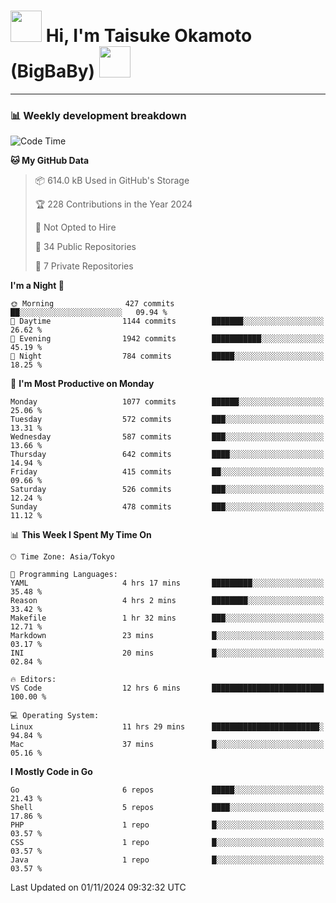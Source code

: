 <!-- Title -->
<h1>
    <img src="https://media.tenor.com/TlyRveJkgo4AAAAi/cloud-cloud-strife.gif" width="50"/> 
    Hi, I'm Taisuke Okamoto (BigBaBy) 
    <img src="https://media.tenor.com/TlyRveJkgo4AAAAi/cloud-cloud-strife.gif" width="50"/>
</h1>

---

<h3> 📊 Weekly development breakdown </h3>
<!-- waka-readme-stats -->

<!--START_SECTION:waka-->
![Code Time](http://img.shields.io/badge/Code%20Time-1%2C899%20hrs%2021%20mins-blue)

**🐱 My GitHub Data** 

> 📦 614.0 kB Used in GitHub's Storage 
 > 
> 🏆 228 Contributions in the Year 2024
 > 
> 🚫 Not Opted to Hire
 > 
> 📜 34 Public Repositories 
 > 
> 🔑 7 Private Repositories 
 > 
**I'm a Night 🦉** 

```text
🌞 Morning                427 commits         ██░░░░░░░░░░░░░░░░░░░░░░░   09.94 % 
🌆 Daytime                1144 commits        ███████░░░░░░░░░░░░░░░░░░   26.62 % 
🌃 Evening                1942 commits        ███████████░░░░░░░░░░░░░░   45.19 % 
🌙 Night                  784 commits         █████░░░░░░░░░░░░░░░░░░░░   18.25 % 
```
📅 **I'm Most Productive on Monday** 

```text
Monday                   1077 commits        ██████░░░░░░░░░░░░░░░░░░░   25.06 % 
Tuesday                  572 commits         ███░░░░░░░░░░░░░░░░░░░░░░   13.31 % 
Wednesday                587 commits         ███░░░░░░░░░░░░░░░░░░░░░░   13.66 % 
Thursday                 642 commits         ████░░░░░░░░░░░░░░░░░░░░░   14.94 % 
Friday                   415 commits         ██░░░░░░░░░░░░░░░░░░░░░░░   09.66 % 
Saturday                 526 commits         ███░░░░░░░░░░░░░░░░░░░░░░   12.24 % 
Sunday                   478 commits         ███░░░░░░░░░░░░░░░░░░░░░░   11.12 % 
```


📊 **This Week I Spent My Time On** 

```text
🕑︎ Time Zone: Asia/Tokyo

💬 Programming Languages: 
YAML                     4 hrs 17 mins       █████████░░░░░░░░░░░░░░░░   35.48 % 
Reason                   4 hrs 2 mins        ████████░░░░░░░░░░░░░░░░░   33.42 % 
Makefile                 1 hr 32 mins        ███░░░░░░░░░░░░░░░░░░░░░░   12.71 % 
Markdown                 23 mins             █░░░░░░░░░░░░░░░░░░░░░░░░   03.17 % 
INI                      20 mins             █░░░░░░░░░░░░░░░░░░░░░░░░   02.84 % 

🔥 Editors: 
VS Code                  12 hrs 6 mins       █████████████████████████   100.00 % 

💻 Operating System: 
Linux                    11 hrs 29 mins      ████████████████████████░   94.84 % 
Mac                      37 mins             █░░░░░░░░░░░░░░░░░░░░░░░░   05.16 % 
```

**I Mostly Code in Go** 

```text
Go                       6 repos             █████░░░░░░░░░░░░░░░░░░░░   21.43 % 
Shell                    5 repos             ████░░░░░░░░░░░░░░░░░░░░░   17.86 % 
PHP                      1 repo              █░░░░░░░░░░░░░░░░░░░░░░░░   03.57 % 
CSS                      1 repo              █░░░░░░░░░░░░░░░░░░░░░░░░   03.57 % 
Java                     1 repo              █░░░░░░░░░░░░░░░░░░░░░░░░   03.57 % 
```




 Last Updated on 01/11/2024 09:32:32 UTC
<!--END_SECTION:waka-->
